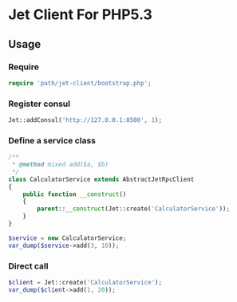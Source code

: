 # Jet Client For PHP5.3

## Usage

### Require

~~~php
require 'path/jet-client/bootstrap.php';
~~~

### Register consul

~~~php
Jet::addConsul('http://127.0.0.1:8500', 1);
~~~

### Define a service class

~~~php
/**
 * @method mixed add($a, $b)
 */
class CalculatorService extends AbstractJetRpcClient
{
    public function __construct()
    {
        parent::__construct(Jet::create('CalculatorService'));
    }
}

$service = new CalculatorService;
var_dump($service->add(3, 10));
~~~

### Direct call

~~~php
$client = Jet::create('CalculatorService');
var_dump($client->add(1, 20));
~~~
